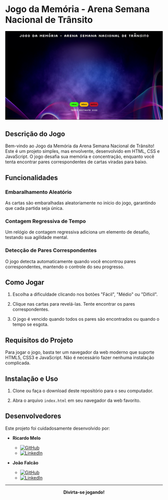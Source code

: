 # Jogo da Memória - Arena Semana Nacional de Trânsito

![Screenshot do Jogo da Memória](jogomemoria.jpg)

## Descrição do Jogo

Bem-vindo ao Jogo da Memória da Arena Semana Nacional de Trânsito! Este é um projeto simples, mas envolvente, desenvolvido em HTML, CSS e JavaScript. O jogo desafia sua memória e concentração, enquanto você tenta encontrar pares correspondentes de cartas viradas para baixo.

## Funcionalidades

### Embaralhamento Aleatório
As cartas são embaralhadas aleatoriamente no início do jogo, garantindo que cada partida seja única.

### Contagem Regressiva de Tempo
Um relógio de contagem regressiva adiciona um elemento de desafio, testando sua agilidade mental.

### Detecção de Pares Correspondentes
O jogo detecta automaticamente quando você encontrou pares correspondentes, mantendo o controle do seu progresso.

## Como Jogar

1. Escolha a dificuldade clicando nos botões "Fácil", "Médio" ou "Difícil".

2. Clique nas cartas para revelá-las. Tente encontrar os pares correspondentes.

3. O jogo é vencido quando todos os pares são encontrados ou quando o tempo se esgota.

## Requisitos do Projeto

Para jogar o jogo, basta ter um navegador da web moderno que suporte HTML5, CSS3 e JavaScript. Não é necessário fazer nenhuma instalação complicada.

## Instalação e Uso

1. Clone ou faça o download deste repositório para o seu computador.

2. Abra o arquivo `index.html` em seu navegador da web favorito.

## Desenvolvedores

Este projeto foi cuidadosamente desenvolvido por:

- **Ricardo Melo**
  - [![GitHub](https://img.shields.io/badge/GitHub-ricardojs122-blue)](https://github.com/ricardojs122)
  - [![LinkedIn](https://img.shields.io/badge/LinkedIn-ricardojs--blue)](https://www.linkedin.com/in/ricardojs--/)

- **João Falcão**
  - [![GitHub](https://img.shields.io/badge/GitHub-camalejao-blue)](https://github.com/camalejao)
  - [![LinkedIn](https://img.shields.io/badge/LinkedIn-joaovictorfalcao-blue)](https://www.linkedin.com/in/joaovictorfalcao/)

---

<p align="center">
  <strong>Divirta-se jogando!</strong>
</p>
